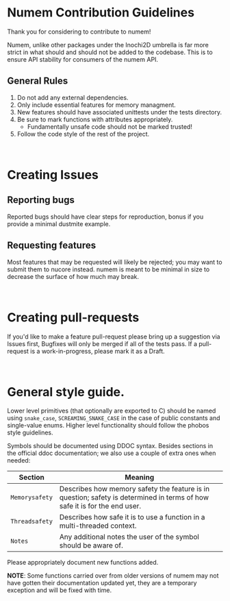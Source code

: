 # Numem Contribution Guidelines

Thank you for considering to contribute to numem!

Numem, unlike other packages under the Inochi2D umbrella is far more strict in what should
and should not be added to the codebase. This is to ensure API stability for consumers
of the numem API.

## General Rules

1. Do not add any external dependencies.
2. Only include essential features for memory managment.
3. New features should have associated unittests under the tests directory.
4. Be sure to mark functions with attributes appropriately.
    * Fundamentally unsafe code should not be marked trusted!
5. Follow the code style of the rest of the project.

&nbsp;
&nbsp;
&nbsp;

# Creating Issues

## Reporting bugs
Reported bugs should have clear steps for reproduction, bonus if you provide a minimal dustmite example.

## Requesting features
Most features that may be requested will likely be rejected; you may want to submit them to nucore instead.
numem is meant to be minimal in size to decrease the surface of how much may break.

&nbsp;
&nbsp;
&nbsp;

# Creating pull-requests

If you'd like to make a feature pull-request please bring up a suggestion via Issues first,
Bugfixes will only be merged if all of the tests pass. If a pull-request is a work-in-progress,
please mark it as a Draft.

&nbsp;
&nbsp;
&nbsp;

# General style guide.

Lower level primitives (that optionally are exported to C) should be named using `snake_case`, `SCREAMING_SNAKE_CASE` in the case of public constants and single-value enums.
Higher level functionality should follow the phobos style guidelines.

Symbols should be documented using DDOC syntax. Besides sections in the official ddoc documentation; we also use a couple of extra ones when needed:

| Section        | Meaning                                                                                                                   |
| -------------- | ------------------------------------------------------------------------------------------------------------------------- |
| `Memorysafety` | Describes how memory safety the feature is in question; safety is determined in terms of how safe it is for the end user. |
| `Threadsafety` | Describes how safe it is to use a function in a multi-threaded context.                                                   |
| `Notes`        | Any additional notes the user of the symbol should be aware of.                                                           |

Please appropriately document new functions added.

**NOTE**: Some functions carried over from older versions of numem may not have gotten their documentation updated yet, they are a temporary exception
and will be fixed with time.